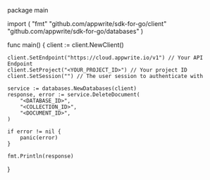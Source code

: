 package main

import (
    "fmt"
    "github.com/appwrite/sdk-for-go/client"
    "github.com/appwrite/sdk-for-go/databases"
)

func main() {
    client := client.NewClient()

    client.SetEndpoint("https://cloud.appwrite.io/v1") // Your API Endpoint
    client.SetProject("<YOUR_PROJECT_ID>") // Your project ID
    client.SetSession("") // The user session to authenticate with

    service := databases.NewDatabases(client)
    response, error := service.DeleteDocument(
        "<DATABASE_ID>",
        "<COLLECTION_ID>",
        "<DOCUMENT_ID>",
    )

    if error != nil {
        panic(error)
    }

    fmt.Println(response)
}

